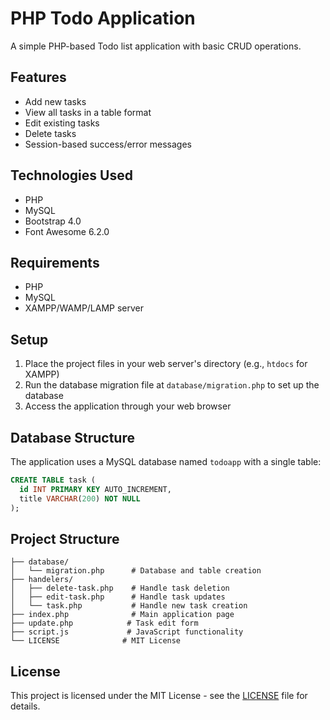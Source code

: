 # PHP Todo Application

A simple PHP-based Todo list application with basic CRUD operations.

## Features

- Add new tasks
- View all tasks in a table format
- Edit existing tasks
- Delete tasks
- Session-based success/error messages

## Technologies Used

- PHP
- MySQL
- Bootstrap 4.0
- Font Awesome 6.2.0

## Requirements

- PHP
- MySQL
- XAMPP/WAMP/LAMP server

## Setup

1. Place the project files in your web server's directory (e.g., `htdocs` for XAMPP)
2. Run the database migration file at `database/migration.php` to set up the database
3. Access the application through your web browser

## Database Structure

The application uses a MySQL database named `todoapp` with a single table:

```sql
CREATE TABLE task (
  id INT PRIMARY KEY AUTO_INCREMENT,
  title VARCHAR(200) NOT NULL
);
```

## Project Structure

```plaintext
├── database/
│   └── migration.php      # Database and table creation
├── handelers/
│   ├── delete-task.php    # Handle task deletion
│   ├── edit-task.php      # Handle task updates
│   └── task.php           # Handle new task creation
├── index.php              # Main application page
├── update.php            # Task edit form
├── script.js             # JavaScript functionality
└── LICENSE              # MIT License
```

## License

This project is licensed under the MIT License - see the [LICENSE](LICENSE) file for details.
